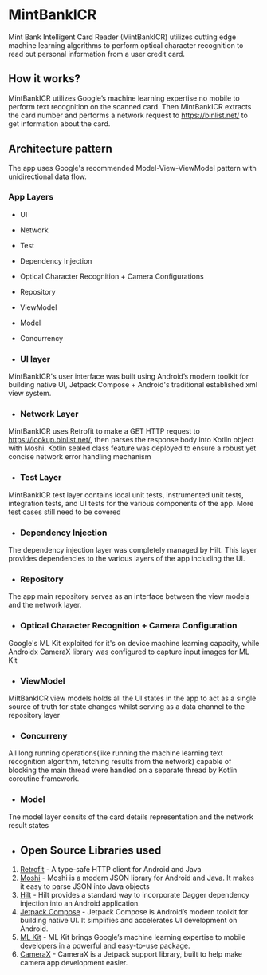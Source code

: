 # MintBankICR
Mint Bank Intelligent Card Reader (MintBankICR) utilizes cutting edge machine learning algorithms to perform optical character recognition to read out personal information from a user credit card.

## How it works?
MintBankICR utilizes Google’s machine learning expertise no mobile to perform text recognition on the scanned card. Then MintBankICR extracts the card number and performs a 
network request to https://binlist.net/ to get information about the card.

## Architecture pattern
The app uses Google's recommended Model-View-ViewModel pattern with unidirectional data flow. 

### App Layers
* UI 
* Network 
* Test
* Dependency Injection 
* Optical Character Recognition + Camera Configurations 
* Repository
* ViewModel
* Model 
* Concurrency 

* ### UI layer 
MintBankICR's user interface was built using Android’s modern toolkit for building native UI, Jetpack Compose + Android's traditional established xml view system.

* ### Network Layer 
MintBankICR uses Retrofit to make a GET HTTP request to https://lookup.binlist.net/, then parses the response body into Kotlin object with Moshi. 
Kotlin sealed class feature was deployed to ensure a robust yet concise network error handling mechanism 

* ### Test Layer
MintBankICR test layer contains local unit tests, instrumented unit tests, integration tests, and UI tests for the various components of the app.
More test cases still need to be covered

* ### Dependency Injection
The dependency injection layer was completely managed by Hilt. This layer provides dependencies to the various layers of the app including the UI.

* ### Repository
The app main repository serves as an interface between the view models and the network layer.

* ### Optical Character Recognition + Camera Configuration
Google's ML Kit exploited for it's on device machine learning capacity, while Androidx CameraX library was configured to capture input images for ML Kit 

* ### ViewModel
MiltBankICR view models holds all the UI states in the app to act as a single source of truth for state changes whilst serving as a data channel to the repository layer

* ### Concurreny 
All long running operations(like running the machine learning text recognition algorithm, fetching results from the network) capable of blocking the main thread were handled on 
a separate thread by Kotlin coroutine framework.

* ### Model
Tne model layer consits of the card details representation and the network result states 

* ## Open Source Libraries used 
1. [Retrofit](https://github.com/square/retrofit) - A type-safe HTTP client for Android and Java
2. [Moshi](https://github.com/square/moshi) - Moshi is a modern JSON library for Android and Java. It makes it easy to parse JSON into Java objects
3. [Hilt](https://developer.android.com/jetpack/androidx/releases/hilt) - Hilt provides a standard way to incorporate Dagger dependency injection into an Android application.
4. [Jetpack Compose](https://developer.android.com/jetpack/compose) - Jetpack Compose is Android’s modern toolkit for building native UI. It simplifies and accelerates UI development on Android.
5. [ML Kit](https://developers.google.com/ml-kit) - ML Kit brings Google’s machine learning expertise to mobile developers in a powerful and easy-to-use package.
6. [CameraX](https://developer.android.com/jetpack/androidx/releases/camera) - CameraX is a Jetpack support library, built to help make camera app development easier.
